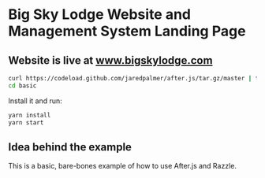 # Big Sky Lodge Website and Management System Landing Page

##  Website is live at www.bigskylodge.com 


```bash
curl https://codeload.github.com/jaredpalmer/after.js/tar.gz/master | tar -xz --strip=2 razzle-master/examples/basic
cd basic
```

Install it and run:

```bash
yarn install
yarn start
```

## Idea behind the example

This is a basic, bare-bones example of how to use After.js and Razzle.
